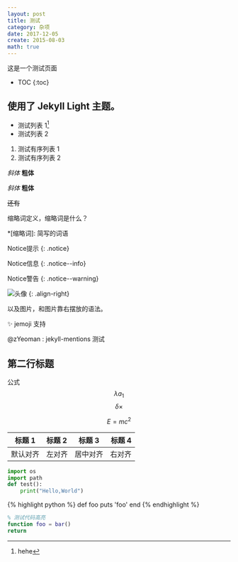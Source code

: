 ```yaml
---
layout: post
title: 测试
category: 杂项
date: 2017-12-05
create: 2015-08-03
math: true
---
```


这是一个测试页面

- TOC
{:toc}

## 使用了 Jekyll Light 主题。

* 测试列表 1[^1]
* 测试列表 2

1. 测试有序列表 1
2. 测试有序列表 2

*斜体*  **粗体**

_斜体_  __粗体__

~~还有~~

缩略词定义，缩略词是什么？

*[缩略词]: 简写的词语

Notice提示
{: .notice}

Notice信息
{: .notice--info}

Notice警告
{: .notice--warning}

![头像](https://i.loli.net/2017/12/05/5a265e00ae562.jpg '头像')
{: .align-right}

以及图片，和图片靠右摆放的语法。

:sparkles: jemoji 支持

@zYeoman : jekyll-mentions 测试



## 第二行标题

公式 $$\lambda a_1$$
$$\delta \times$$

$$E = mc^2$$

|标题 1|标题 2|标题 3|标题 4|
|---|:---|:---:|---:|
|默认对齐|左对齐|居中对齐|右对齐|

```python
import os
import path
def test():
    print("Hello,World")
```

<!-- more -->

{% highlight python %}
def foo
  puts 'foo'
end
{% endhighlight %}

```matlab
% 测试代码高亮
function foo = bar()
return
```

[^1]: hehe
